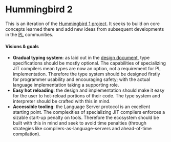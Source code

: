 # Hummingbird 2

This is an iteration of the [Hummingbird 1 project][]. It seeks to build on core concepts learned there and add new ideas from subsequent developments in the [PL][] communities.

[Hummingbird 1 project]: https://github.com/dirk/hummingbird
[PL]: https://en.wikipedia.org/wiki/Programming_language

#### Visions & goals

- **Gradual typing system**: as laid out in the [design document][], type specifications should be mostly optional. The capabilities of specializing JIT compilers mean types are now an option, not a requirement for PL implementation. Therefore the type system should be designed firstly for programmer usability and encouraging safety; with the actual language implementation taking a supporting role.
- **Easy hot reloading**: the design and implementation should make it easy for the user to hot-reload portions of their code. The type system and interpreter should be crafted with this in mind.
- **Accessible tooling**: the Language Server protocol is an excellent starting point. The complexities of specializing JIT compilers enforces a sizable start-up penalty on tools. Therefore the ecosystem should be built with this in mind and seek to avoid time penalties (through strategies like compilers-as-language-servers and ahead-of-time compilation).

[design document]: DESIGN.md
